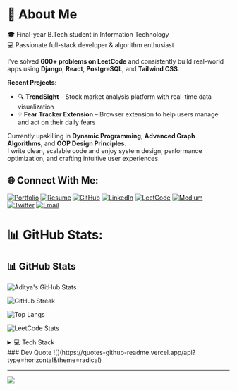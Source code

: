 # 💫 About Me

🎓 Final-year B.Tech student in Information Technology  
💻 Passionate full-stack developer & algorithm enthusiast  

I've solved **600+ problems on LeetCode** and consistently build real-world apps using **Django**, **React**, **PostgreSQL**, and **Tailwind CSS**.

**Recent Projects**:
- 🔍 **TrendSight** – Stock market analysis platform with real-time data visualization  
- 💡 **Fear Tracker Extension** – Browser extension to help users manage and act on their daily fears  

Currently upskilling in **Dynamic Programming**, **Advanced Graph Algorithms**, and **OOP Design Principles**.  
I write clean, scalable code and enjoy system design, performance optimization, and crafting intuitive user experiences.


## 🌐 Connect With Me:
[![Portfolio](https://img.shields.io/badge/Portfolio-000?logo=vercel&logoColor=white)](https://portfolio-4r81.vercel.app)
[![Resume](https://img.shields.io/badge/Resume-PDF-red)](https://drive.google.com/file/d/1076M3UXUlQeA_gS9ECD0NOBPVU63_oeW/view?usp=sharing)
[![GitHub](https://img.shields.io/badge/GitHub-000?logo=github&logoColor=white)](https://github.com/kaditya67)
[![LinkedIn](https://img.shields.io/badge/LinkedIn-0077B5?logo=linkedin&logoColor=white)](https://linkedin.com/in/aditya-ojha-83406825a)
[![LeetCode](https://img.shields.io/badge/LeetCode-FFA116?logo=leetcode&logoColor=white)](https://leetcode.com/kaditya67)
[![Medium](https://img.shields.io/badge/Medium-12100E?logo=medium&logoColor=white)](https://medium.com/@kaditya67)
[![Twitter](https://img.shields.io/badge/X-black?logo=X&logoColor=white)](https://x.com/Aditya_Ojha__)
[![Email](https://img.shields.io/badge/Gmail-D14836?logo=gmail&logoColor=white)](mailto:ojhaaditya913@gmail.com)

# 📊 GitHub Stats:
## 📊 GitHub Stats
![Aditya's GitHub Stats](https://github-readme-stats.vercel.app/api?username=kaditya67&show_icons=true&theme=dracula&include_all_commits=true&count_private=true)

![GitHub Streak](https://nirzak-streak-stats.vercel.app/?user=kaditya67&theme=dracula&hide_border=false)

![Top Langs](https://github-readme-stats.vercel.app/api/top-langs/?username=kaditya67&theme=dracula&layout=compact)

![LeetCode Stats](https://leetcard.jacoblin.cool/kaditya67?theme=dark)

<details>
  <summary>💻 Tech Stack</summary>
  <p>
# 💻 Tech Stack:
![C](https://img.shields.io/badge/c-%2300599C.svg?style=for-the-badge&logo=c&logoColor=white) ![C++](https://img.shields.io/badge/c++-%2300599C.svg?style=for-the-badge&logo=c%2B%2B&logoColor=white) ![CSS3](https://img.shields.io/badge/css3-%231572B6.svg?style=for-the-badge&logo=css3&logoColor=white) ![GraphQL](https://img.shields.io/badge/-GraphQL-E10098?style=for-the-badge&logo=graphql&logoColor=white) ![HTML5](https://img.shields.io/badge/html5-%23E34F26.svg?style=for-the-badge&logo=html5&logoColor=white) ![Java](https://img.shields.io/badge/java-%23ED8B00.svg?style=for-the-badge&logo=openjdk&logoColor=white) ![JavaScript](https://img.shields.io/badge/javascript-%23323330.svg?style=for-the-badge&logo=javascript&logoColor=%23F7DF1E) ![Markdown](https://img.shields.io/badge/markdown-%23000000.svg?style=for-the-badge&logo=markdown&logoColor=white) ![Python](https://img.shields.io/badge/python-3670A0?style=for-the-badge&logo=python&logoColor=ffdd54) ![TypeScript](https://img.shields.io/badge/typescript-%23007ACC.svg?style=for-the-badge&logo=typescript&logoColor=white) ![AWS](https://img.shields.io/badge/AWS-%23FF9900.svg?style=for-the-badge&logo=amazon-aws&logoColor=white) ![Render](https://img.shields.io/badge/Render-%46E3B7.svg?style=for-the-badge&logo=render&logoColor=white) ![Vercel](https://img.shields.io/badge/vercel-%23000000.svg?style=for-the-badge&logo=vercel&logoColor=white) ![Angular.js](https://img.shields.io/badge/angular.js-%23E23237.svg?style=for-the-badge&logo=angularjs&logoColor=white) ![JavaFX](https://img.shields.io/badge/javafx-%23FF0000.svg?style=for-the-badge&logo=javafx&logoColor=white) ![JWT](https://img.shields.io/badge/JWT-black?style=for-the-badge&logo=JSON%20web%20tokens) ![NodeJS](https://img.shields.io/badge/node.js-6DA55F?style=for-the-badge&logo=node.js&logoColor=white) ![Next JS](https://img.shields.io/badge/Next-black?style=for-the-badge&logo=next.js&logoColor=white) ![Nodemon](https://img.shields.io/badge/NODEMON-%23323330.svg?style=for-the-badge&logo=nodemon&logoColor=%BBDEAD) ![Redux](https://img.shields.io/badge/redux-%23593d88.svg?style=for-the-badge&logo=redux&logoColor=white) ![React](https://img.shields.io/badge/react-%2320232a.svg?style=for-the-badge&logo=react&logoColor=%2361DAFB) ![Vite](https://img.shields.io/badge/vite-%23646CFF.svg?style=for-the-badge&logo=vite&logoColor=white) ![Jenkins](https://img.shields.io/badge/jenkins-%232C5263.svg?style=for-the-badge&logo=jenkins&logoColor=white) ![Appwrite](https://img.shields.io/badge/Appwrite-%23FD366E.svg?style=for-the-badge&logo=appwrite&logoColor=white) ![MySQL](https://img.shields.io/badge/mysql-4479A1.svg?style=for-the-badge&logo=mysql&logoColor=white) ![MongoDB](https://img.shields.io/badge/MongoDB-%234ea94b.svg?style=for-the-badge&logo=mongodb&logoColor=white) ![MicrosoftSQLServer](https://img.shields.io/badge/Microsoft%20SQL%20Server-CC2927?style=for-the-badge&logo=microsoft%20sql%20server&logoColor=white) ![Postgres](https://img.shields.io/badge/postgres-%23316192.svg?style=for-the-badge&logo=postgresql&logoColor=white) ![SQLite](https://img.shields.io/badge/sqlite-%2307405e.svg?style=for-the-badge&logo=sqlite&logoColor=white) ![Supabase](https://img.shields.io/badge/Supabase-3ECF8E?style=for-the-badge&logo=supabase&logoColor=white) ![Keras](https://img.shields.io/badge/Keras-%23D00000.svg?style=for-the-badge&logo=Keras&logoColor=white) ![Matplotlib](https://img.shields.io/badge/Matplotlib-%23ffffff.svg?style=for-the-badge&logo=Matplotlib&logoColor=black) ![NumPy](https://img.shields.io/badge/numpy-%23013243.svg?style=for-the-badge&logo=numpy&logoColor=white) ![Pandas](https://img.shields.io/badge/pandas-%23150458.svg?style=for-the-badge&logo=pandas&logoColor=white) ![Plotly](https://img.shields.io/badge/Plotly-%233F4F75.svg?style=for-the-badge&logo=plotly&logoColor=white) ![PyTorch](https://img.shields.io/badge/PyTorch-%23EE4C2C.svg?style=for-the-badge&logo=PyTorch&logoColor=white) ![scikit-learn](https://img.shields.io/badge/scikit--learn-%23F7931E.svg?style=for-the-badge&logo=scikit-learn&logoColor=white) ![TensorFlow](https://img.shields.io/badge/TensorFlow-%23FF6F00.svg?style=for-the-badge&logo=TensorFlow&logoColor=white) ![GitLab](https://img.shields.io/badge/gitlab-%23181717.svg?style=for-the-badge&logo=gitlab&logoColor=white) ![GitHub](https://img.shields.io/badge/github-%23121011.svg?style=for-the-badge&logo=github&logoColor=white) ![Git](https://img.shields.io/badge/git-%23F05033.svg?style=for-the-badge&logo=git&logoColor=white) ![Postman](https://img.shields.io/badge/Postman-FF6C37?style=for-the-badge&logo=postman&logoColor=white) ![Power Bi](https://img.shields.io/badge/power_bi-F2C811?style=for-the-badge&logo=powerbi&logoColor=black) ![SonarQube](https://img.shields.io/badge/SonarQube-black?style=for-the-badge&logo=sonarqube&logoColor=4E9BCD) ![Docker](https://img.shields.io/badge/docker-%230db7ed.svg?style=for-the-badge&logo=docker&logoColor=white)
  </p>
</details>
### Dev Quote
![](https://quotes-github-readme.vercel.app/api?type=horizontal&theme=radical)

---
[![](https://visitcount.itsvg.in/api?id=kaditya67&icon=0&color=0)](https://visitcount.itsvg.in)

<!-- Proudly created with GPRM ( https://gprm.itsvg.in ) -->
